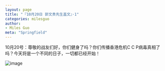 ```yaml
---
layout: page
title: "『10月20日 郭文贵先生盖文』·1"
categories: milesguo
author:
- Miles Guo
meta: "Springfield"
---
```


10月20号：尊敬的战友们好，你们健身了吗？你们传播香港危机C C P病毒真相了吗？今天将是一个不同的日子，一切都已经开始！

![image](../../../../image/milesguo/2020_10_20_Miles_Guo_Getter_1_1.jpeg)
